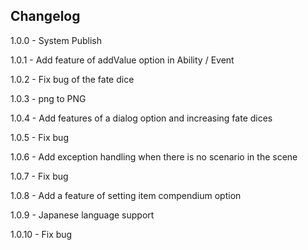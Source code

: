 Changelog
-------------
1.0.0 - System Publish

1.0.1 - Add feature of addValue option in Ability / Event

1.0.2 - Fix bug of the fate dice

1.0.3 - png to PNG

1.0.4 - Add features of a dialog option and increasing fate dices

1.0.5 - Fix bug

1.0.6 - Add exception handling when there is no scenario in the scene

1.0.7 - Fix bug

1.0.8 - Add a feature of setting item compendium option

1.0.9 - Japanese language support

1.0.10 - Fix bug